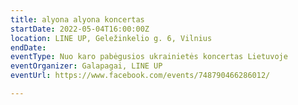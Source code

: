 ```yaml
---
title: alyona alyona koncertas
startDate: 2022-05-04T16:00:00Z
location: LINE UP, Geležinkelio g. 6, Vilnius
endDate: 
eventType: Nuo karo pabėgusios ukrainietės koncertas Lietuvoje
eventOrganizer: Galapagai, LINE UP
eventUrl: https://www.facebook.com/events/748790466286012/

---
```


